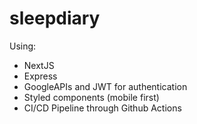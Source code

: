 # sleepdiary

Using:
- NextJS
- Express
- GoogleAPIs and JWT for authentication
- Styled components (mobile first)
- CI/CD Pipeline through Github Actions
